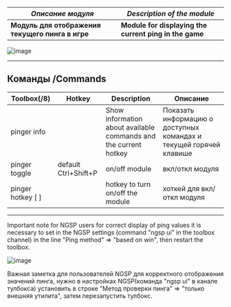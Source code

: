
***Описание модуля*** | ***Description of the module***
--- | ---
**Модуль для отображения текущего пинга в игре** | **Module for displaying the current ping in the game**

![image](https://github.com/user-attachments/assets/acae9422-dd99-4ea0-bfe8-ff8ed7cc6df0)

____________________________________________________________________________________________________________________________________________________________________________

## Команды /Commands
Toolbox(/8) | Hotkey | Description | Описание
--- | --- | --- | ---
pinger info |  | Show information about available commands and the current hotkey | Показать информацию о доступных командах и текущей горячей клавише
pinger toggle | default Ctrl+Shift+P | on/off module | вкл/откл модуля 
pinger hotkey [ ] |  | hotkey to turn on/off the module | хоткей для вкл/откл модуля
____________________________________________________________________________________________________________________________________________________________________________

Important note for NGSP users for correct display of ping values ​​it is necessary to set in the NGSP settings (command "ngsp ui" in the toolbox channel) in the line "Ping method" => "based on win", then restart the toolbox.

![image](https://github.com/user-attachments/assets/07a7a038-9756-4a8e-b283-b04b2ab9beab)

Важная заметка для пользователей NGSP для корректного отображения значений пинга, нужно в настройках NGSP(команда "ngsp ui" в канале тулбокса) установить в строке "Метод проверки пинга" => "только внешняя утилита", затем перезапустить тулбокс.
